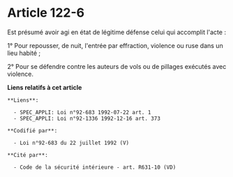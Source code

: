 # Article 122-6

Est présumé avoir agi en état de légitime défense celui qui accomplit l'acte :

1° Pour repousser, de nuit, l'entrée par effraction, violence ou ruse dans un lieu habité ;

2° Pour se défendre contre les auteurs de vols ou de pillages exécutés avec violence.

**Liens relatifs à cet article**

	**Liens**:

	  - SPEC_APPLI: Loi n°92-683 1992-07-22 art. 1
	  - SPEC_APPLI: Loi n°92-1336 1992-12-16 art. 373

	**Codifié par**:

	  - Loi n°92-683 du 22 juillet 1992 (V)

	**Cité par**:

	  - Code de la sécurité intérieure - art. R631-10 (VD)
